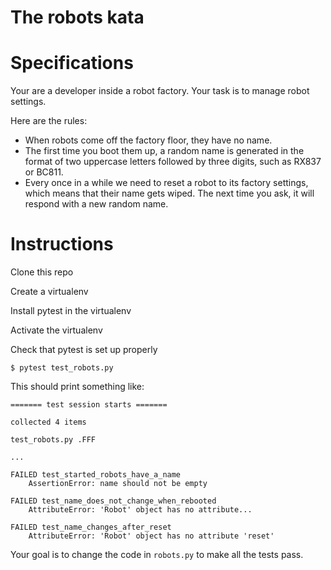 # The robots kata

# Specifications

Your are a developer inside a robot factory. Your task is to manage robot settings.

Here are the rules:

* When robots come off the factory floor, they have no name.
* The first time you boot them up, a random name is generated in the format
  of two uppercase letters followed by three digits, such as RX837 or BC811.
* Every once in a while we need to reset a robot to its factory settings,
  which means that their name gets wiped. The next time you ask, it will
  respond with a new random name.


# Instructions

Clone this repo

Create a virtualenv

Install pytest in the virtualenv

Activate the virtualenv

Check that pytest is set up properly

```
$ pytest test_robots.py
```

This should print something like:

```
======= test session starts =======

collected 4 items

test_robots.py .FFF

...

FAILED test_started_robots_have_a_name
    AssertionError: name should not be empty

FAILED test_name_does_not_change_when_rebooted
    AttributeError: 'Robot' object has no attribute...

FAILED test_name_changes_after_reset
    AttributeError: 'Robot' object has no attribute 'reset'
```

Your goal is to change the code in `robots.py` to make all the tests pass.

